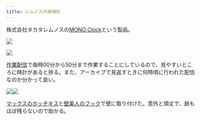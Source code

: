 ```yaml
---
title: レムノスの掛時計
---
```

株式会社タカタレムノスの[MONO Clock](https://www.amazon.co.jp/dp/B004UIT8BK)という製品。

![](https://lh6.googleusercontent.com/WXamDns3GMMyMy55-UNnUdV3hze72jVa3YeAtCWm48KoyvTQ2jiJhP0MUcMmA4CStHYB1fZ0LiH41hxKKLj-Me5DXAWlVaTFXl5XgNdHjp7RTVcbwfzgACzOfMjLfVH0Zr4IJHkeRklSR3pxWXJmAg)

![](https://lh5.googleusercontent.com/g4FWDpT8thygSAuyjcb6p46GXE5knSyEvY5a0Ny8OrGsiJYqXBNPq7VFCQUiBZiKfxA06GtMJmNwkTaAR2Mwi8CZTgU0IsCDED1h8qpnWxSshOa9JDZP9OVb7qTOdjSeOePOXF6RgkTXHZ8Fyw9IlQ)

[作業配信](https://www.youtube.com/channel/UC5s-KpSDGzxWPWNv94PnJHw)で毎時00分から50分まで作業することにしているので、見やすいところに時計があると捗る。また、アーカイブで見返すときに何時頃に行われた配信なのか分かって良い。

![](https://lh6.googleusercontent.com/HNzACixCG_9NJ6YF6lAC0QXz4f3Zinph6ixpj0zPKCL0lSciNpRQiy-pG9lQLF39bpZ-7b_ejkz2Ci0-HXSvvc7zjE0gAbx81Jkn-JJs-J5jHtZEnFQu7oieZyTzk5MAAQTcj7oJ4xM1FXYdJ6m_cQ)![](https://lh4.googleusercontent.com/JLSV4Uaj5o62ReYj2JZdthQ4mKxBx5osJ6yujgCt_67jg_7CxLW52k4RTFSlNUrBBpxa5bSpb2B4YZWMvWFZgGytREGisi6eHAKbpYENpLyZTMIUomrk-E8b7NxJlUgehvAXF7fJf9ZxMJdHvivvUw)

[マックスのホッチキス](https://www.amazon.co.jp/dp/B000O9WRWG)と[壁美人のフック](https://www.amazon.co.jp/dp/B00CU78TDG)で壁に取り付けた。意外と頑丈で、跡もほぼ残らないので助かる。
